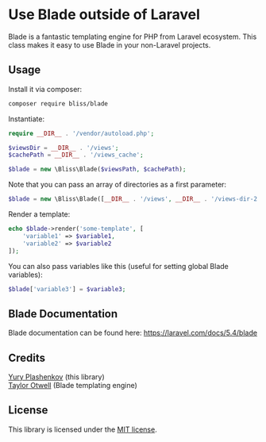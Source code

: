 # Use Blade outside of Laravel

Blade is a fantastic templating engine for PHP from Laravel ecosystem.
This class makes it easy to use Blade in your non-Laravel projects.

## Usage

Install it via composer:

```bash
composer require bliss/blade
```

Instantiate:

```php
require __DIR__ . '/vendor/autoload.php';

$viewsDir = __DIR__ . '/views';
$cachePath = __DIR__ . '/views_cache';

$blade = new \Bliss\Blade($viewsPath, $cachePath);
```

Note that you can pass an array of directories as a first parameter:

```php
$blade = new \Bliss\Blade([__DIR__ . '/views', __DIR__ . '/views-dir-2'], $cachePath);
```

Render a template:

```php
echo $blade->render('some-template', [
    'variable1' => $variable1,
    'variable2' => $variable2
]);
```

You can also pass variables like this (useful for setting global Blade variables):

```php
$blade['variable3'] = $variable3;
```

## Blade Documentation

Blade documentation can be found here: https://laravel.com/docs/5.4/blade

## Credits

[Yury Plashenkov](https://yuryplashenkov.com) (this library)  
[Taylor Otwell](https://github.com/taylorotwell) (Blade templating engine)

## License

This library is licensed under the [MIT license](LICENSE.md).
